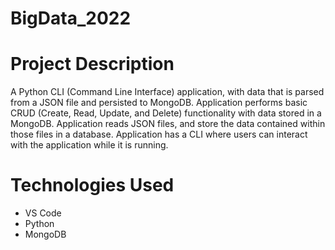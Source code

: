 # BigData_2022

# Project Description
A Python CLI (Command Line Interface) application, with data that is parsed from a JSON file and persisted to MongoDB. Application performs basic CRUD (Create, Read, Update, and Delete) functionality with data stored in a MongoDB. Application reads JSON files, and store the data contained within those files in a database. Application has a CLI where users can interact with the application while it is running.

# Technologies Used
- VS Code
- Python
- MongoDB
